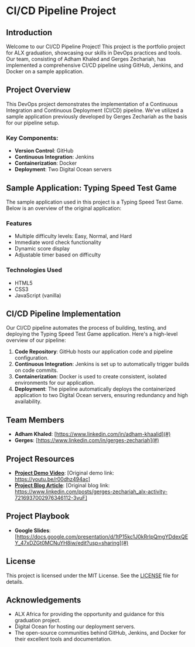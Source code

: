 # CI/CD Pipeline Project

## Introduction

Welcome to our CI/CD Pipeline Project! This project is the portfolio project for ALX graduation, showcasing our skills in DevOps practices and tools. Our team, consisting of Adham Khaled and Gerges Zechariah, has implemented a comprehensive CI/CD pipeline using GitHub, Jenkins, and Docker on a sample application.

## Project Overview

This DevOps project demonstrates the implementation of a Continuous Integration and Continuous Deployment (CI/CD) pipeline. We've utilized a sample application previously developed by Gerges Zechariah as the basis for our pipeline setup.

### Key Components:
- **Version Control**: GitHub
- **Continuous Integration**: Jenkins
- **Containerization**: Docker
- **Deployment**: Two Digital Ocean servers

## Sample Application: Typing Speed Test Game

The sample application used in this project is a Typing Speed Test Game. Below is an overview of the original application:

### Features
- Multiple difficulty levels: Easy, Normal, and Hard
- Immediate word check functionality
- Dynamic score display
- Adjustable timer based on difficulty

### Technologies Used
- HTML5
- CSS3
- JavaScript (vanilla)

## CI/CD Pipeline Implementation

Our CI/CD pipeline automates the process of building, testing, and deploying the Typing Speed Test Game application. Here's a high-level overview of our pipeline:

1. **Code Repository**: GitHub hosts our application code and pipeline configuration.
2. **Continuous Integration**: Jenkins is set up to automatically trigger builds on code commits.
3. **Containerization**: Docker is used to create consistent, isolated environments for our application.
4. **Deployment**: The pipeline automatically deploys the containerized application to two Digital Ocean servers, ensuring redundancy and high availability.

## Team Members

- **Adham Khaled**: [https://www.linkedin.com/in/adham-khaalid](#)
- **Gerges**: [https://www.linkedin.com/in/gerges-zechariah](#)

## Project Resources

- **[Project Demo Video](#)**: [Original demo link: https://youtu.be/r00dhz494ac]
- **[Project Blog Article](#)**: [Original blog link: https://www.linkedin.com/posts/gerges-zechariah_alx-activity-7216937002976346112-3vuF]

## Project Playbook

- **Google Slides**: [https://docs.google.com/presentation/d/1tP15kc1J0kRrlpQmgYDdexQEY_47xDZGt0MCNuYH8iw/edit?usp=sharing](#)

## License

This project is licensed under the MIT License. See the [LICENSE](LICENSE) file for details.

## Acknowledgements

- ALX Africa for providing the opportunity and guidance for this graduation project.
- Digital Ocean for hosting our deployment servers.
- The open-source communities behind GitHub, Jenkins, and Docker for their excellent tools and documentation.
